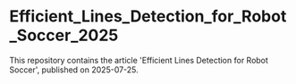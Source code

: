 # Efficient_Lines_Detection_for_Robot_Soccer_2025
This repository contains the article 'Efficient Lines Detection for Robot Soccer', published on 2025-07-25.
